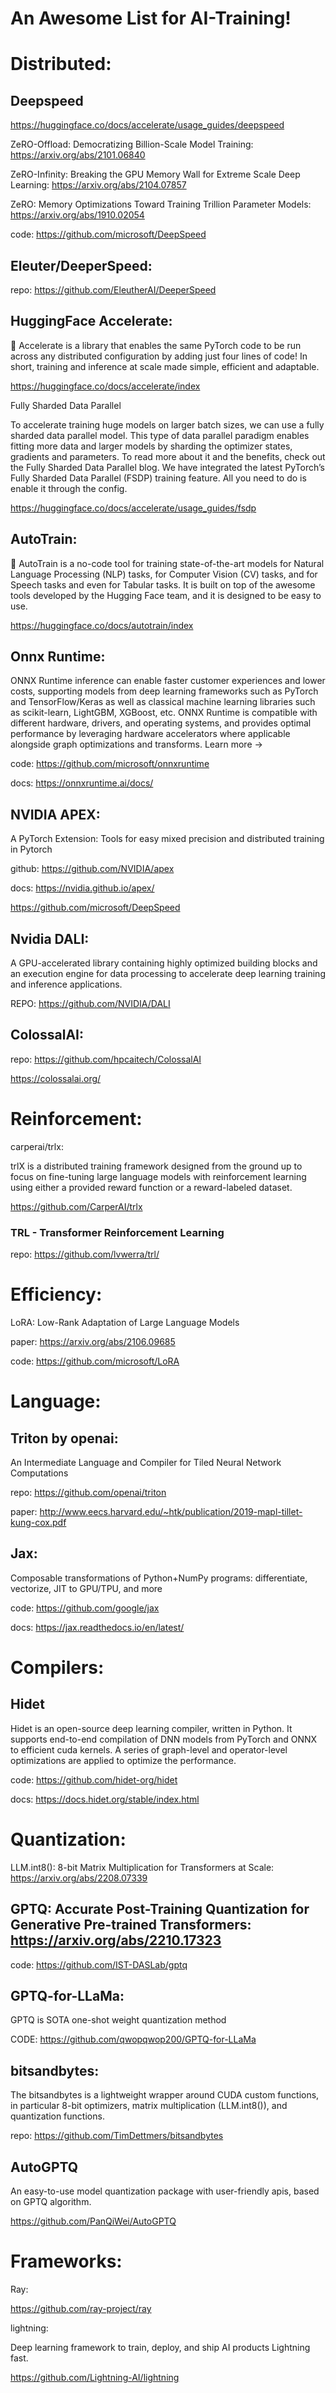 # An Awesome List for AI-Training!

# Distributed:

## Deepspeed

https://huggingface.co/docs/accelerate/usage_guides/deepspeed

ZeRO-Offload: Democratizing Billion-Scale Model Training: https://arxiv.org/abs/2101.06840

ZeRO-Infinity: Breaking the GPU Memory Wall for Extreme Scale Deep Learning: https://arxiv.org/abs/2104.07857

ZeRO: Memory Optimizations Toward Training Trillion Parameter Models: https://arxiv.org/abs/1910.02054

code: https://github.com/microsoft/DeepSpeed

## Eleuter/DeeperSpeed:

repo: https://github.com/EleutherAI/DeeperSpeed

## HuggingFace Accelerate:

🤗 Accelerate is a library that enables the same PyTorch code to be run across any distributed configuration by adding just four lines of code! In short, training and inference at scale made simple, efficient and adaptable.

https://huggingface.co/docs/accelerate/index

Fully Sharded Data Parallel

To accelerate training huge models on larger batch sizes, we can use a fully sharded data parallel model. This type of data parallel paradigm enables fitting more data and larger models by sharding the optimizer states, gradients and parameters. To read more about it and the benefits, check out the Fully Sharded Data Parallel blog. We have integrated the latest PyTorch’s Fully Sharded Data Parallel (FSDP) training feature. All you need to do is enable it through the config.

https://huggingface.co/docs/accelerate/usage_guides/fsdp

## AutoTrain:

🤗 AutoTrain is a no-code tool for training state-of-the-art models for Natural Language Processing (NLP) tasks, for Computer Vision (CV) tasks, and for Speech tasks and even for Tabular tasks. It is built on top of the awesome tools developed by the Hugging Face team, and it is designed to be easy to use.

https://huggingface.co/docs/autotrain/index

## Onnx Runtime:

ONNX Runtime inference can enable faster customer experiences and lower costs, supporting models from deep learning frameworks such as PyTorch and TensorFlow/Keras as well as classical machine learning libraries such as scikit-learn, LightGBM, XGBoost, etc. ONNX Runtime is compatible with different hardware, drivers, and operating systems, and provides optimal performance by leveraging hardware accelerators where applicable alongside graph optimizations and transforms. Learn more →

code: https://github.com/microsoft/onnxruntime

docs: https://onnxruntime.ai/docs/

## NVIDIA APEX:

A PyTorch Extension: Tools for easy mixed precision and distributed training in Pytorch

github: https://github.com/NVIDIA/apex

docs: https://nvidia.github.io/apex/

https://github.com/microsoft/DeepSpeed

## Nvidia DALI:

A GPU-accelerated library containing highly optimized building blocks and an execution engine for data processing to accelerate deep learning training and inference applications.

REPO: https://github.com/NVIDIA/DALI

## ColossalAI:

repo: https://github.com/hpcaitech/ColossalAI

https://colossalai.org/

# Reinforcement:

carperai/trlx:

trlX is a distributed training framework designed from the ground up to focus on fine-tuning large language models with reinforcement learning using either a provided reward function or a reward-labeled dataset.

https://github.com/CarperAI/trlx

### TRL - Transformer Reinforcement Learning

repo: https://github.com/lvwerra/trl/

# Efficiency:

LoRA: Low-Rank Adaptation of Large Language Models

paper: https://arxiv.org/abs/2106.09685

code: https://github.com/microsoft/LoRA


# Language:

## Triton by openai:

An Intermediate Language and Compiler for Tiled Neural Network Computations

repo: https://github.com/openai/triton

paper: http://www.eecs.harvard.edu/~htk/publication/2019-mapl-tillet-kung-cox.pdf

## Jax:

Composable transformations of Python+NumPy programs: differentiate, vectorize, JIT to GPU/TPU, and more

code: https://github.com/google/jax

docs: https://jax.readthedocs.io/en/latest/

# Compilers:

## Hidet

Hidet is an open-source deep learning compiler, written in Python. It supports end-to-end compilation of DNN models from PyTorch and ONNX to efficient cuda kernels. A series of graph-level and operator-level optimizations are applied to optimize the performance.

code: https://github.com/hidet-org/hidet

docs: https://docs.hidet.org/stable/index.html

# Quantization:

LLM.int8(): 8-bit Matrix Multiplication for Transformers at Scale: https://arxiv.org/abs/2208.07339

## GPTQ: Accurate Post-Training Quantization for Generative Pre-trained Transformers: https://arxiv.org/abs/2210.17323

code: https://github.com/IST-DASLab/gptq

## GPTQ-for-LLaMa:

GPTQ is SOTA one-shot weight quantization method

CODE: https://github.com/qwopqwop200/GPTQ-for-LLaMa

## bitsandbytes:

The bitsandbytes is a lightweight wrapper around CUDA custom functions, in particular 8-bit optimizers, matrix multiplication (LLM.int8()), and quantization functions.

repo: https://github.com/TimDettmers/bitsandbytes

## AutoGPTQ

An easy-to-use model quantization package with user-friendly apis, based on GPTQ algorithm.

https://github.com/PanQiWei/AutoGPTQ

# Frameworks:

Ray: 

https://github.com/ray-project/ray

lightning: 

Deep learning framework to train, deploy, and ship AI products Lightning fast.

https://github.com/Lightning-AI/lightning


